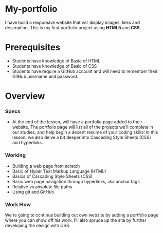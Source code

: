 # My-portfolio
I have build a responsive website that will display images. links and description. This is my first portfolio project using **HTML5** and **CSS**.

# Prerequisites
* Students have knowledge of Basic of HTML
* Students have knowledge of Basic of CSS
* Students have require a GitHub account and will need to remember their GitHub username and password.

# Overview
### Specs
* At the end of the lesson, will have a portfolio page added to their website.  The portfolio page will list all of the projects we'll complete in our studies, and help begin a decent resume of your coding skills! In this lesson, we also delve a bit deeper into Cascading Style Sheets (CSS) and hyperlinks.

### Working
* Building a web page from scratch
* Basic of Hyper Text Markup Language (HTML)
* Basics of Cascading Style Sheets (CSS)
* Basic web page navigation through hyperlinks, aka anchor tags
* Relative vs absolute file paths
* Using git and GitHub

### Work Flow
We're going to continue building out own website by adding a portfolio page where you can show off his work. I'll also spruce up the site by further developing the design with CSS.
